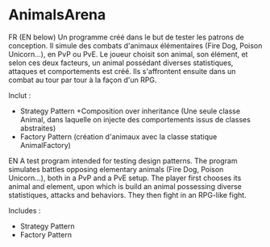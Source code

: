 # AnimalsArena

FR (EN below)
Un programme créé dans le but de tester les patrons de conception. 
Il simule des combats d'animaux élémentaires (Fire Dog, Poison Unicorn...), en PvP ou PvE. Le joueur choisit son animal, son élément, et selon ces deux facteurs, un animal possédant diverses statistiques,  attaques et comportements est créé. Ils s'affrontent ensuite dans un combat au tour par tour à la façon d'un RPG.

Inclut :
* Strategy Pattern +Composition over inheritance (Une seule classe Animal, dans laquelle on injecte des comportements issus de classes abstraites)
* Factory Pattern (création d'animaux avec la classe statique AnimalFactory)

EN
A test program intended for testing design patterns. 
The program simulates battles opposing elementary animals (Fire Dog, Poison Unicorn...), both in a PvP and a PvE setup. The player first chooses its animal and element, upon which is build an animal possessing diverse statistiques, attacks and behaviors. They then fight in an RPG-like fight.

Includes :
* Strategy Pattern
* Factory Pattern
